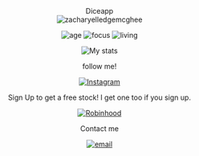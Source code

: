 <div align="center">
Diceapp
  </div>
  
  
<div align="center">
<img src="https://komarev.com/ghpvc/?username=zacharyelledgemcghee" alt="zacharyelledgemcghee"/>

![age](https://img.shields.io/badge/age-20-blue)
![focus](https://img.shields.io/badge/focus-Student-blue)
![living](https://img.shields.io/badge/living-Abilene-blue)

![My stats](https://github-readme-stats.vercel.app/api?username=zacharyelledgemcghee&show_icons=true&theme=algolia)

follow me!

[![Instagram](https://img.shields.io/static/v1?label=Instagram&message=%20&color=blue&logo=Instagram&style=flat-square&logoColor=white)](https://www.instagram.com/zachmcgheee/)

Sign Up to get a free stock! I get one too if you sign up.

[![Robinhood](https://img.shields.io/static/v1?label=Robinhood&message=%20&color=green&style=flat-square)](http://join.robinhood.com/zachm260)

Contact me 

[![email](https://img.shields.io/static/v1?label=Email&message=%20&color=blue&style=flat-square)](https://mail.google.com/mail/u/3/#inbox?compose=CllgCJlFlwVcbjPVSbLljSHhTgZsCcVbgmttqppDVXLXXKJTbFkGjsnSsmHRvrTjHGbgDltSmSB)

</div>
